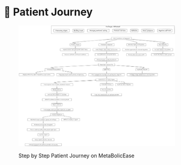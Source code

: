 # 🏥 Patient Journey



<figure><img src="../.gitbook/assets/deeper.png" alt=""><figcaption><p>Step by Step Patient Journey on MetaBolicEase</p></figcaption></figure>
